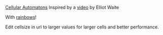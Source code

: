 [Cellular Automatons](https://qon.github.io/mixed-cellular-automatons/ca.html)
Inspired by a [video](https://www.youtube.com/watch?v=IK7nBOLYzdE) by Elliot Waite

With [rainbows](https://qon.github.io/mixed-cellular-automatons/ca.html#{%22colors%22:%5B{%22t%22:15,%22c%22:%5B255,0,255%5D},{%22t%22:30,%22c%22:%5B0,0,255%5D},{%22t%22:60,%22c%22:%5B0,255,255%5D},{%22t%22:60,%22c%22:%5B0,255,0%5D},{%22t%22:120,%22c%22:%5B255,255,0%5D},{%22t%22:480,%22c%22:%5B255,0,0%5D},{%22t%22:null,%22c%22:%5B0,0,0%5D}%5D,%22cellsize%22:4})!

Edit cellsize in url to larger values for larger cells and better performance.
